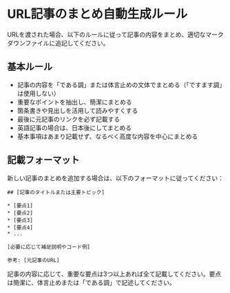 # URL記事のまとめ自動生成ルール

URLを渡された場合、以下のルールに従って記事の内容をまとめ、適切なマークダウンファイルに追記してください。

## 基本ルール

* 記事の内容を「である調」または体言止めの文体でまとめる（「ですます調」は使用しない）
* 重要なポイントを抽出し、簡潔にまとめる
* 箇条書きや見出しを活用して読みやすくする
* 最後に元記事のリンクを必ず記載する
* 英語記事の場合は、日本後にしてまとめる
* 基本事項はあまり記載せず、なるべく高度な内容を中心にまとめる

## 記載フォーマット

新しい記事のまとめを追加する場合は、以下のフォーマットに従ってください：

```
## [記事のタイトルまたは主要トピック]

* [要点1]
* [要点2]
* [要点3]
* [要点4]
* ...

[必要に応じて補足説明やコード例]

参考: [元記事のURL]
```

記事の内容に応じて、重要な要点は3つ以上あれば全て記載してください。要点は簡潔に、体言止めまたは「である調」で記述してください。
